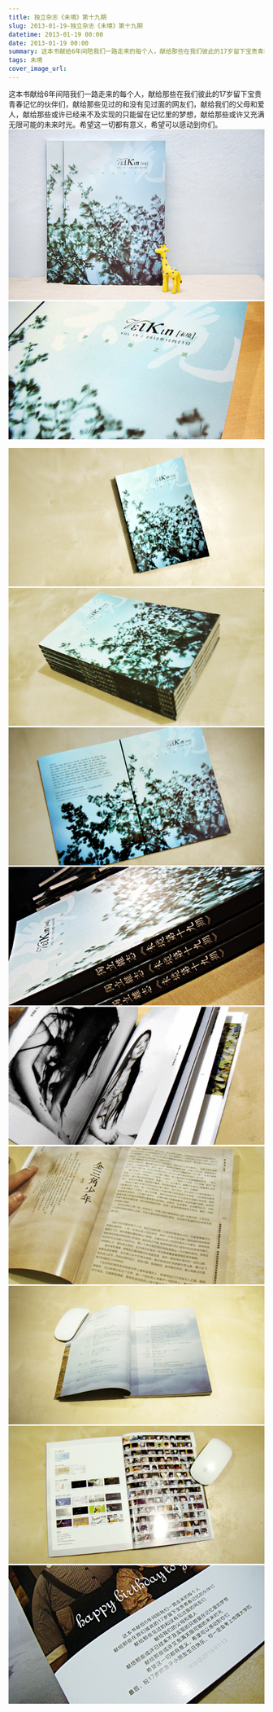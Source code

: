 ```yaml
---
title: 独立杂志《未境》第十九期
slug: 2013-01-19-独立杂志《未境》第十九期
datetime: 2013-01-19 00:00
date: 2013-01-19 00:00
summary: 这本书献给6年间陪我们一路走来的每个人，献给那些在我们彼此的17岁留下宝贵青春记忆的伙伴们，献给那些...
tags: 未境
cover_image_url: 
---
```

这本书献给6年间陪我们一路走来的每个人，献给那些在我们彼此的17岁留下宝贵青春记忆的伙伴们，献给那些见过的和没有见过面的网友们，献给我们的父母和爱人，献给那些或许已经来不及实现的只能留在记忆里的梦想，献给那些或许又充满无限可能的未来时光。希望这一切都有意义，希望可以感动到你们。
![77121-tae97jwoias.png](../assets/2019/09/3114344037.png)
![94432-5xfvij3kj0f.png](../assets/2019/09/2678543863.png)
<!--more-->
![55849-qn3avyw6afe.png](../assets/2019/09/1597472526.png)
![35122-qt4du21xx1.png](../assets/2019/09/1778721668.png)
![54927-6n0fdn749ao.png](../assets/2019/09/1150987529.png)
![89065-5zk7u2g5od5.png](../assets/2019/09/116347718.png)
![56711-570ybw00kk2.png](../assets/2019/09/1016961955.png)
![88540-3mcx0tejap6.png](../assets/2019/09/2544994775.png)
![61126-wmjc2y5mi3r.png](../assets/2019/09/1924520990.png)
![67075-zyxogrty6q.png](../assets/2019/09/1779522312.png)
![87307-bkathb3zb6f.png](../assets/2019/09/2276711172.png)